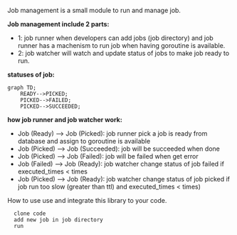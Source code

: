 Job management is a small module to run and manage job.

**Job management include 2 parts:**
- 1: job runner when developers can add jobs (job directory) and job runner has a machenism to run job when having goroutine is available.
- 2: job watcher will watch and update status of jobs to make job ready to run.

**statuses of job:**
```mermaid
graph TD;
    READY-->PICKED;
    PICKED-->FAILED;
    PICKED-->SUCCEEDED;
```

**how job runner and job watcher work:**
- Job (Ready) --> Job (Picked): job runner pick a job is ready from database and assign to goroutine is available
- Job (Picked) --> Job (Succeeded): job will be succeeded when done
- Job (Picked) --> Job (Failed): job will be failed when get error
- Job (Failed) --> Job (Ready): job watcher change status of job failed if executed_times < times
- Job (Picked) --> Job (Ready): job watcher change status of job picked if job run too slow (greater than ttl) and executed_times < times)

How to use use and integrate this library to your code.
```
  clone code
  add new job in job directory
  run 
```
